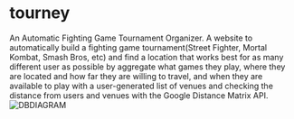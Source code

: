 # tourney
 An Automatic Fighting Game Tournament Organizer. A website to automatically build a fighting game tournament(Street Fighter, Mortal Kombat, Smash Bros, etc) and find a location that works best for as many different user as possible by aggregate what games they play, where they are located and how far they are willing to travel, and when they are available to play with a user-generated list of venues and checking the distance from users and venues with the Google Distance Matrix API.
<img src="tourney/tourneyDB1.pdf"
     alt="DBDIAGRAM"
     style="float: left; margin-right: 10px;" />